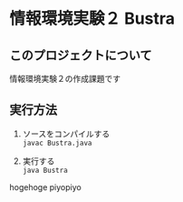 # 情報環境実験２ Bustra
## このプロジェクトについて
情報環境実験２の作成課題です

## 実行方法
1. ソースをコンパイルする  
   `javac Bustra.java`

2. 実行する  
   `java Bustra`

hogehoge
piyopiyo